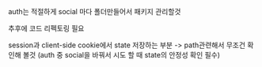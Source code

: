 auth는 적절하게 social 마다 폴더만들어서 패키지 관리할것

추후에 코드 리펙토링 필요

session과 client-side cookie에서 state 저장하는 부분
-> path관련해서 무조건 확인해 볼것 (auth 중 social을 바꿔서 시도 할 때 state의 안정성 확인 필수)